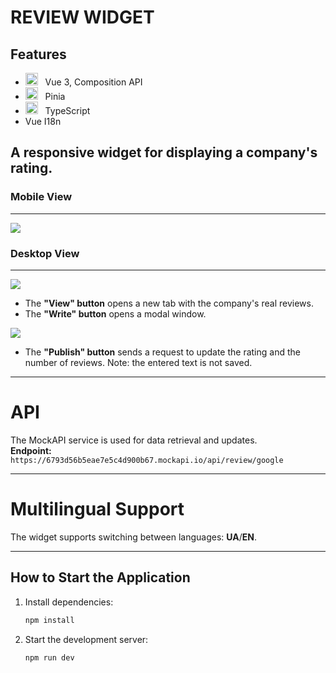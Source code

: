 # REVIEW WIDGET

## Features

- <img width=20 height=20 src="https://upload.wikimedia.org/wikipedia/commons/thumb/9/95/Vue.js_Logo_2.svg/1200px-Vue.js_Logo_2.svg.png">&nbsp;&nbsp;&nbsp;Vue 3, Composition API  
- <img width=20 height=20 src="https://pinia.vuejs.org/logo.svg">&nbsp;&nbsp;&nbsp;Pinia  
- <img width=20 height=20 src="https://upload.wikimedia.org/wikipedia/commons/thumb/4/4c/Typescript_logo_2020.svg/2048px-Typescript_logo_2020.svg.png">&nbsp;&nbsp;&nbsp;TypeScript  
- Vue I18n  

## A responsive widget for displaying a company's rating.

### Mobile View  
---  
<img src="https://img001.prntscr.com/file/img001/xQThWJ8YRuK7Tbaa6F7ZBQ.png">  

### Desktop View  
---  
<img src="https://img001.prntscr.com/file/img001/gns2D3IsQ66LT9M5kzgajQ.png">  

- The **"View" button** opens a new tab with the company's real reviews.  
- The **"Write" button** opens a modal window.

<img src="https://img001.prntscr.com/file/img001/MmpfpRObTe2pWd8jAqm4xg.png">

- The **"Publish" button** sends a request to update the rating and the number of reviews. Note: the entered text is not saved.  

---

# API

The MockAPI service is used for data retrieval and updates.  
**Endpoint:**  
`https://6793d56b5eae7e5c4d900b67.mockapi.io/api/review/google`

---

# Multilingual Support

The widget supports switching between languages: **UA**/**EN**.

---

## How to Start the Application

1. Install dependencies:  

   ```bash
   npm install
   ```

2. Start the development server:  

   ```bash
   npm run dev
   ```

